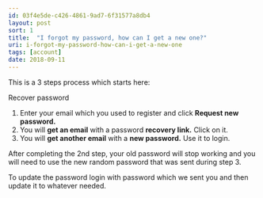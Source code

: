 ```yaml
---
id: 03f4e5de-c426-4861-9ad7-6f31577a8db4
layout: post
sort: 1
title:  "I forgot my password, how can I get a new one?"
uri: i-forgot-my-password-how-can-i-get-a-new-one
tags: [account]
date: 2018-09-11
---
```


This is a 3 steps process which starts here: 

<wiki>Recover password</wiki>

<!--more-->

1.  Enter your email which you used to register and click **Request new password.**
2.  You will **get an email** with a password **recovery link.** Click on it.
3.  You will **get another email** with a **new password.** Use it to login.

After completing the 2nd step, your old password will stop working and you will need to use the new random password that was sent during step 3.

To update the password login with password which we sent you and then update it to whatever needed.